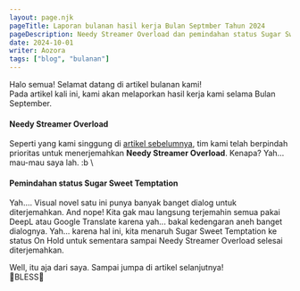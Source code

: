 ```yaml
---
layout: page.njk
pageTitle: Laporan bulanan hasil kerja Bulan Septmber Tahun 2024
pageDescription: Needy Streamer Overload dan pemindahan status Sugar Sweet Temptation
date: 2024-10-01
writer: Aozora
tags: ["blog", "bulanan"]
---
```

Halo semua! Selamat datang di artikel bulanan kami! \
Pada artikel kali ini, kami akan melaporkan hasil kerja kami selama Bulan September.

#### Needy Streamer Overload
Seperti yang kami singgung di [artikel sebelumnya](/blog/project-honku-lagi-dalam-proses-menerjemahkan-needy-streamer-overload), tim kami telah berpindah prioritas untuk menerjemahkan **Needy Streamer Overload**. Kenapa? Yah... mau-mau saya lah. :b \

#### Pemindahan status Sugar Sweet Temptation
Yah.... Visual novel satu ini punya banyak banget dialog untuk diterjemahkan. And nope! Kita gak mau langsung terjemahin semua pakai DeepL atau Google Translate karena yah... bakal kedengaran aneh banget dialognya. Yah... karena hal ini, kita menaruh Sugar Sweet Temptation ke status <span class="badge text-bg-warning">On Hold</span> untuk sementara sampai Needy Streamer Overload selesai diterjemahkan.

Well, itu aja dari saya. Sampai jumpa di artikel selanjutnya! \
🙏BLESS🙏